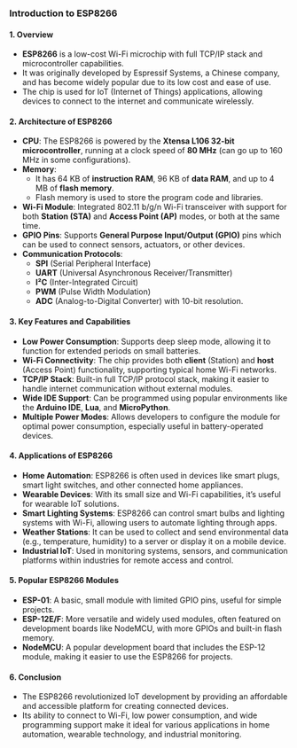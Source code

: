 ### **Introduction to ESP8266**

#### 1. **Overview**
- **ESP8266** is a low-cost Wi-Fi microchip with full TCP/IP stack and microcontroller capabilities.
- It was originally developed by Espressif Systems, a Chinese company, and has become widely popular due to its low cost and ease of use.
- The chip is used for IoT (Internet of Things) applications, allowing devices to connect to the internet and communicate wirelessly.
  
#### 2. **Architecture of ESP8266**
- **CPU**: The ESP8266 is powered by the **Xtensa L106 32-bit microcontroller**, running at a clock speed of **80 MHz** (can go up to 160 MHz in some configurations).
- **Memory**: 
  - It has 64 KB of **instruction RAM**, 96 KB of **data RAM**, and up to 4 MB of **flash memory**.
  - Flash memory is used to store the program code and libraries.
- **Wi-Fi Module**: Integrated 802.11 b/g/n Wi-Fi transceiver with support for both **Station (STA)** and **Access Point (AP)** modes, or both at the same time.
- **GPIO Pins**: Supports **General Purpose Input/Output (GPIO)** pins which can be used to connect sensors, actuators, or other devices.
- **Communication Protocols**: 
  - **SPI** (Serial Peripheral Interface)
  - **UART** (Universal Asynchronous Receiver/Transmitter)
  - **I²C** (Inter-Integrated Circuit)
  - **PWM** (Pulse Width Modulation)
  - **ADC** (Analog-to-Digital Converter) with 10-bit resolution.

#### 3. **Key Features and Capabilities**
- **Low Power Consumption**: Supports deep sleep mode, allowing it to function for extended periods on small batteries.
- **Wi-Fi Connectivity**: The chip provides both **client** (Station) and **host** (Access Point) functionality, supporting typical home Wi-Fi networks.
- **TCP/IP Stack**: Built-in full TCP/IP protocol stack, making it easier to handle internet communication without external modules.
- **Wide IDE Support**: Can be programmed using popular environments like the **Arduino IDE**, **Lua**, and **MicroPython**.
- **Multiple Power Modes**: Allows developers to configure the module for optimal power consumption, especially useful in battery-operated devices.

#### 4. **Applications of ESP8266**
- **Home Automation**: ESP8266 is often used in devices like smart plugs, smart light switches, and other connected home appliances.
- **Wearable Devices**: With its small size and Wi-Fi capabilities, it’s useful for wearable IoT solutions.
- **Smart Lighting Systems**: ESP8266 can control smart bulbs and lighting systems with Wi-Fi, allowing users to automate lighting through apps.
- **Weather Stations**: It can be used to collect and send environmental data (e.g., temperature, humidity) to a server or display it on a mobile device.
- **Industrial IoT**: Used in monitoring systems, sensors, and communication platforms within industries for remote access and control.

#### 5. **Popular ESP8266 Modules**
- **ESP-01**: A basic, small module with limited GPIO pins, useful for simple projects.
- **ESP-12E/F**: More versatile and widely used modules, often featured on development boards like NodeMCU, with more GPIOs and built-in flash memory.
- **NodeMCU**: A popular development board that includes the ESP-12 module, making it easier to use the ESP8266 for projects.

#### 6. **Conclusion**
- The ESP8266 revolutionized IoT development by providing an affordable and accessible platform for creating connected devices.
- Its ability to connect to Wi-Fi, low power consumption, and wide programming support make it ideal for various applications in home automation, wearable technology, and industrial monitoring.
